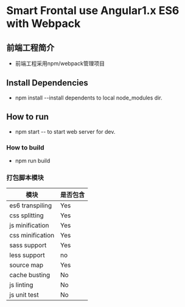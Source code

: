# Smart Frontal use Angular1.x ES6 with Webpack

## 前端工程简介

- 前端工程采用npm/webpack管理项目

## Install Dependencies
- npm install --install dependents to local node_modules dir.

## How to run
- npm start -- to start web server for dev.

### How to build
- npm run build


### 打包脚本模块

| 模块 | 是否包含 |
|------|---------|
| es6 transpiling  | Yes |
| css splitting    | Yes |
| js minification  | Yes |
| css minification | Yes |
| sass support     | Yes |
| less support     | no  |
| source map       | Yes |
| cache busting    | No  |
| js linting       | No  |
| js unit test     | No  |